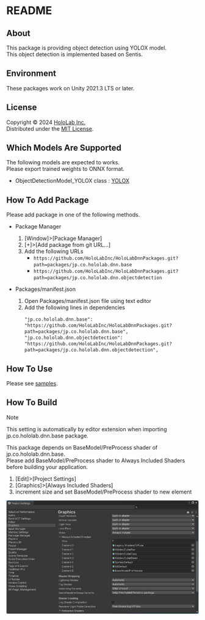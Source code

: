 # README

## About

This package is providing object detection using YOLOX model.  
This object detection is implemented based on Sentis.  

## Environment

These packages work on Unity 2021.3 LTS or later.  

## License

Copyright &copy; 2024 [HoloLab Inc.](https://hololab.co.jp/)  
Distributed under the [MIT License](LICENSE).  

## Which Models Are Supported

The following models are expected to works.  
Please export trained weights to ONNX format.  

* ObjectDetectionModel_YOLOX class : [YOLOX](https://github.com/Megvii-BaseDetection/YOLOX)

## How To Add Package

Please add package in one of the following methods.  

* Package Manager

    1. [Window]>[Package Manager]
    2. [+]>[Add package from git URL...]
    3. Add the following URLs
        * ```https://github.com/HoloLabInc/HoloLabDnnPackages.git?path=packages/jp.co.hololab.dnn.base```
        * ```https://github.com/HoloLabInc/HoloLabDnnPackages.git?path=packages/jp.co.hololab.dnn.objectdetection```

* Packages/manifest.json

    1. Open Packages/manifest.json file using text editor
    2. Add the following lines in dependencies
        ```
        "jp.co.hololab.dnn.base": "https://github.com/HoloLabInc/HoloLabDnnPackages.git?path=packages/jp.co.hololab.dnn.base",
        "jp.co.hololab.dnn.objectdetection": "https://github.com/HoloLabInc/HoloLabDnnPackages.git?path=packages/jp.co.hololab.dnn.objectdetection",
        ```

## How To Use

Please see [samples](../Samples~).  

## How To Build

> [!NOTE]  
> This setting is automatically by editor extension when importing jp.co.hololab.dnn.base package.  

This package depends on BaseModel/PreProcess shader of jp.co.hololab.dnn.base.  
Please add BaseModel/PreProcess shader to Always Included Shaders before building your application.  

1. [Edit]>[Project Settings]
2. [Graphics]>[Always Included Shaders]
3. increment size and set BaseModel/PreProcess shader to new element

![Always Included Shaders](image.png)
